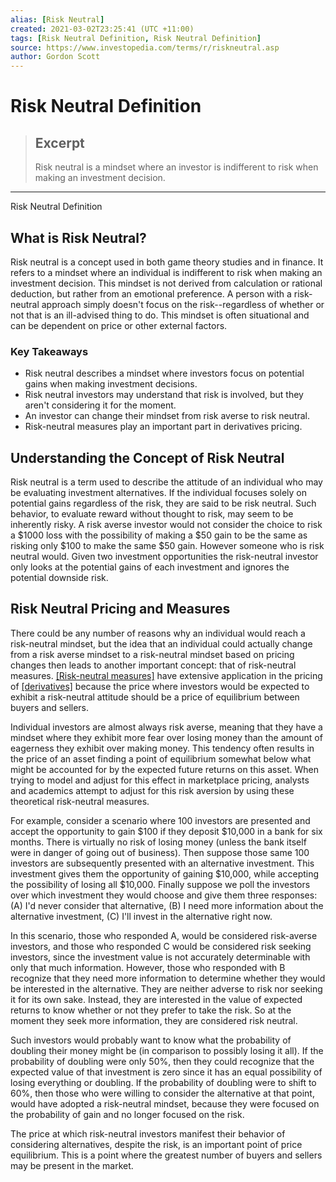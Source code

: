 ```yaml
---
alias: [Risk Neutral]
created: 2021-03-02T23:25:41 (UTC +11:00)
tags: [Risk Neutral Definition, Risk Neutral Definition]
source: https://www.investopedia.com/terms/r/riskneutral.asp
author: Gordon Scott
---
```


# Risk Neutral Definition

> ## Excerpt
> Risk neutral is a mindset where an investor is indifferent to risk when making an investment decision.

---

Risk Neutral Definition
## What is Risk Neutral?

Risk neutral is a concept used in both game theory studies and in finance. It refers to a mindset where an individual is indifferent to risk when making an investment decision. This mindset is not derived from calculation or rational deduction, but rather from an emotional preference. A person with a risk-neutral approach simply doesn't focus on the risk--regardless of whether or not that is an ill-advised thing to do. This mindset is often situational and can be dependent on price or other external factors.

### Key Takeaways

-   Risk neutral describes a mindset where investors focus on potential gains when making investment decisions.
-   Risk neutral investors may understand that risk is involved, but they aren't considering it for the moment.
-   An investor can change their mindset from risk averse to risk neutral.
-   Risk-neutral measures play an important part in derivatives pricing.

## Understanding the Concept of Risk Neutral

Risk neutral is a term used to describe the attitude of an individual who may be evaluating investment alternatives. If the individual focuses solely on potential gains regardless of the risk, they are said to be risk neutral. Such behavior, to evaluate reward without thought to risk, may seem to be inherently risky. A risk averse investor would not consider the choice to risk a $1000 loss with the possibility of making a $50 gain to be the same as risking only $100 to make the same $50 gain. However someone who is risk neutral would. Given two investment opportunities the risk-neutral investor only looks at the potential gains of each investment and ignores the potential downside risk.

## Risk Neutral Pricing and Measures

There could be any number of reasons why an individual would reach a risk-neutral mindset, but the idea that an individual could actually change from a risk averse mindset to a risk-neutral mindset based on pricing changes then leads to another important concept: that of risk-neutral measures. [[Risk-neutral measures]](https://www.investopedia.com/terms/r/risk-neutral-measures.asp) have extensive application in the pricing of [[derivatives]](https://www.investopedia.com/terms/d/derivative.asp) because the price where investors would be expected to exhibit a risk-neutral attitude should be a price of equilibrium between buyers and sellers.

Individual investors are almost always risk averse, meaning that they have a mindset where they exhibit more fear over losing money than the amount of eagerness they exhibit over making money. This tendency often results in the price of an asset finding a point of equilibrium somewhat below what might be accounted for by the expected future returns on this asset. When trying to model and adjust for this effect in marketplace pricing, analysts and academics attempt to adjust for this risk aversion by using these theoretical risk-neutral measures.

For example, consider a scenario where 100 investors are presented and accept the opportunity to gain $100 if they deposit $10,000 in a bank for six months. There is virtually no risk of losing money (unless the bank itself were in danger of going out of business). Then suppose those same 100 investors are subsequently presented with an alternative investment. This investment gives them the opportunity of gaining $10,000, while accepting the possibility of losing all $10,000. Finally suppose we poll the investors over which investment they would choose and give them three responses: (A) I'd never consider that alternative, (B) I need more information about the alternative investment, (C) I'll invest in the alternative right now.

In this scenario, those who responded A, would be considered risk-averse investors, and those who responded C would be considered risk seeking investors, since the investment value is not accurately determinable with only that much information. However, those who responded with B recognize that they need more information to determine whether they would be interested in the alternative. They are neither adverse to risk nor seeking it for its own sake. Instead, they are interested in the value of expected returns to know whether or not they prefer to take the risk. So at the moment they seek more information, they are considered risk neutral.

Such investors would probably want to know what the probability of doubling their money might be (in comparison to possibly losing it all). If the probability of doubling were only 50%, then they could recognize that the expected value of that investment is zero since it has an equal possibility of losing everything or doubling. If the probability of doubling were to shift to 60%, then those who were willing to consider the alternative at that point, would have adopted a risk-neutral mindset, because they were focused on the probability of gain and no longer focused on the risk.

The price at which risk-neutral investors manifest their behavior of considering alternatives, despite the risk, is an important point of price equilibrium. This is a point where the greatest number of buyers and sellers may be present in the market.
